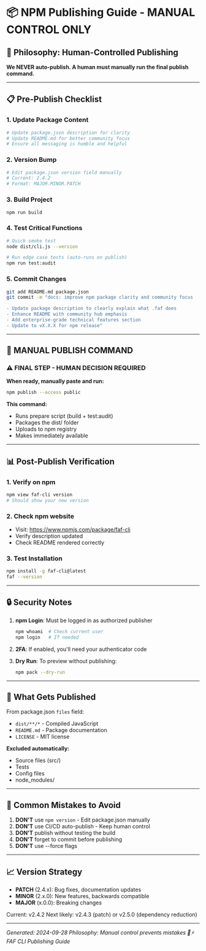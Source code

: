 # 📦 NPM Publishing Guide - MANUAL CONTROL ONLY

## 🎯 Philosophy: Human-Controlled Publishing
**We NEVER auto-publish. A human must manually run the final publish command.**

---

## 📋 Pre-Publish Checklist

### 1. Update Package Content
```bash
# Update package.json description for clarity
# Update README.md for better community focus
# Ensure all messaging is humble and helpful
```

### 2. Version Bump
```bash
# Edit package.json version field manually
# Current: 2.4.2
# Format: MAJOR.MINOR.PATCH
```

### 3. Build Project
```bash
npm run build
```

### 4. Test Critical Functions
```bash
# Quick smoke test
node dist/cli.js --version

# Run edge case tests (auto-runs on publish)
npm run test:audit
```

### 5. Commit Changes
```bash
git add README.md package.json
git commit -m "docs: improve npm package clarity and community focus

- Update package description to clearly explain what .faf does
- Enhance README with community hub emphasis
- Add enterprise-grade technical features section
- Update to vX.X.X for npm release"
```

---

## 🚀 MANUAL PUBLISH COMMAND

### ⚠️ FINAL STEP - HUMAN DECISION REQUIRED

**When ready, manually paste and run:**
```bash
npm publish --access public
```

**This command:**
- Runs prepare script (build + test:audit)
- Packages the dist/ folder
- Uploads to npm registry
- Makes immediately available

---

## 📊 Post-Publish Verification

### 1. Verify on npm
```bash
npm view faf-cli version
# Should show your new version
```

### 2. Check npm website
- Visit: https://www.npmjs.com/package/faf-cli
- Verify description updated
- Check README rendered correctly

### 3. Test Installation
```bash
npm install -g faf-cli@latest
faf --version
```

---

## 🔒 Security Notes

1. **npm Login**: Must be logged in as authorized publisher
   ```bash
   npm whoami  # Check current user
   npm login   # If needed
   ```

2. **2FA**: If enabled, you'll need your authenticator code

3. **Dry Run**: To preview without publishing:
   ```bash
   npm pack --dry-run
   ```

---

## 📝 What Gets Published

From package.json `files` field:
- `dist/**/*` - Compiled JavaScript
- `README.md` - Package documentation
- `LICENSE` - MIT license

**Excluded automatically:**
- Source files (src/)
- Tests
- Config files
- node_modules/

---

## 🚫 Common Mistakes to Avoid

1. **DON'T** use `npm version` - Edit package.json manually
2. **DON'T** use CI/CD auto-publish - Keep human control
3. **DON'T** publish without testing the build
4. **DON'T** forget to commit before publishing
5. **DON'T** use --force flags

---

## 📈 Version Strategy

- **PATCH** (2.4.x): Bug fixes, documentation updates
- **MINOR** (2.x.0): New features, backwards compatible
- **MAJOR** (x.0.0): Breaking changes

Current: v2.4.2
Next likely: v2.4.3 (patch) or v2.5.0 (dependency reduction)

---

*Generated: 2024-09-28*
*Philosophy: Manual control prevents mistakes*
*🧡⚡️ FAF CLI Publishing Guide*